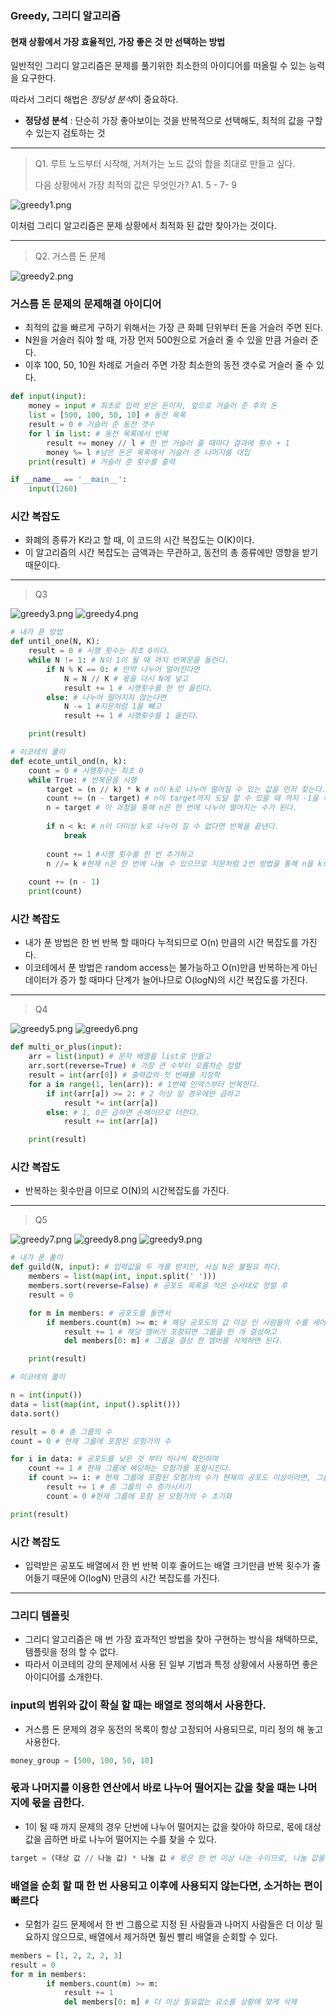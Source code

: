 ### Greedy, 그리디 알고리즘
#### 현재 상황에서 가장 효율적인, 가장 좋은 것 만 선택하는 방법

일반적인 그리디 알고리즘은 문제를 풀기위한 최소한의 아이디어를 떠올릴 수 있는 능력을 요구한다.

따라서 그리디 해법은 *정당성 분석*이 중요하다.
- **정당성 분석** : 단순히 가장 좋아보이는 것을 반복적으로 선택해도, 최적의 값을 구할 수 있는지 검토하는 것

---

> Q1. 루트 노드부터 시작해, 거쳐가는 노드 값의 합을 최대로 만들고 싶다.
> 
> 다음 상황에서 가장 최적의 값은 무엇인가?
> A1. 5 - 7- 9
 
![greedy1.png](greedy1.png)

이처럼 그리디 알고리즘은 문제 상황에서 최적화 된 값만 찾아가는 것이다.

---

> Q2. 거스름 돈 문제

![greedy2.png](greedy2.png)

### 거스름 돈 문제의 문제해결 아이디어
- 최적의 값을 빠르게 구하기 위해서는 가장 큰 화폐 단위부터 돈을 거슬러 주면 된다.
- N원을 거슬러 줘야 할 때, 가장 먼저 500원으로 거슬러 줄 수 있을 만큼 거슬러 준다.
- 이후 100, 50, 10원 차례로 거슬러 주면 가장 최소한의 동전 갯수로 거슬러 줄 수 있다.

```python
def input(input):
    money = input # 최초로 입력 받은 돈이자, 앞으로 거슬러 준 후의 돈
    list = [500, 100, 50, 10] # 동전 목록
    result = 0 # 거슬러 준 동전 갯수
    for l in list: # 동전 목록에서 반복
        result += money // l # 한 번 거슬러 줄 때마다 결과에 횟수 + 1
        money %= l #남은 돈은 목록에서 거슬러 준 나머지를 대입
    print(result) # 거슬러 준 횟수를 출력

if __name__ == '__main__':
    input(1260)
```

### 시간 복잡도

- 화폐의 종류가 K라고 할 때, 이 코드의 시간 복잡도는 O(K)이다.
- 이 알고리즘의 시간 복잡도는 금액과는 무관하고, 동전의 총 종류에만 영향을 받기 때문이다.

---

> Q3

![greedy3.png](greedy3.png)
![greedy4.png](greedy4.png)

```python
# 내가 푼 방법
def until_one(N, K):
    result = 0 # 시행 횟수는 최초 0이다.
    while N != 1: # N이 1이 될 때 까지 반복문을 돌린다.
        if N % K == 0: # 만약 나누어 떨어진다면
            N = N // K # 몫을 다시 N에 넣고
            result += 1 # 시행횟수를 한 번 올린다.
        else: # 나누어 떨어지지 않는다면
            N -= 1 #지문처럼 1을 빼고
            result += 1 # 시행횟수를 1 올린다.

    print(result)

# 이코테의 풀이
def ecote_until_ond(n, k):
    count = 0 # 시행횟수는 최초 0
    while True: # 반복문을 시행
        target = (n // k) * k # n이 k로 나누어 떨어질 수 있는 값을 먼저 찾는다.
        count += (n - target) # n이 target까지 도달 할 수 있을 때 까지 -1을 해 준다, 이 경우 17이 16이 될 때 까지의 연산
        n = target # 이 과정을 통해 n은 한 번에 나누어 떨어지는 수가 된다.
        
        if n < k: # n이 더이상 k로 나누어 질 수 없다면 반복을 끝낸다.
            break
        
        count += 1 #시행 횟수를 한 번 추가하고
        n //= k #현재 n은 한 번에 나눌 수 있으므로 지문처럼 2번 방법을 통해 n을 k로 나눈다.
        
    count += (n - 1)
    print(count)
```

### 시간 복잡도

- 내가 푼 방법은 한 번 반복 할 때마다 누적되므로 O(n) 만큼의 시간 복잡도를 가진다.
- 이코테에서 푼 방법은 random access는 불가능하고 O(n)만큼 반복하는게 아닌 데이터가 증가 할 때마다 단계가 늘어나므로 O(logN)의 시간 복잡도를 가진다.

---

> Q4

![greedy5.png](greedy5.png)
![greedy6.png](greedy6.png)

```python
def multi_or_plus(input):
    arr = list(input) # 문자 배열을 list로 만들고
    arr.sort(reverse=True) # 가장 큰 수부터 오름차순 정렬
    result = int(arr[0]) # 출력값의 첫 번째를 지정학
    for a in range(1, len(arr)): # 1번째 인덱스부터 반복한다.
        if int(arr[a]) >= 2: # 2 이상 일 경우에만 곱하고
            result *= int(arr[a])
        else: # 1, 0은 곱하면 손해이므로 더한다.
            result += int(arr[a])

    print(result)
```

### 시간 복잡도
- 반복하는 횟수만큼 이므로 O(N)의 시간복잡도를 가진다.

---

> Q5

![greedy7.png](greedy7.png)
![greedy8.png](greedy8.png)
![greedy9.png](greedy9.png)

```python
# 내가 푼 풀이
def guild(N, input): # 입력값을 두 개를 받지만, 사실 N은 불필요 하다.
    members = list(map(int, input.split(' '))) 
    members.sort(reverse=False) # 공포도 목록을 작은 순서대로 정렬 후
    result = 0

    for m in members: # 공포도를 돌면서
        if members.count(m) >= m: # 해당 공포도의 값 이상 인 사람들의 수를 세어서
            result += 1 # 해당 멤버가 포함되면 그룹을 한 개 결성하고
            del members[0: m] # 그룹을 결성 한 멤버를 삭제하면 된다.

    print(result)

# 이코테의 풀이

n = int(input())
data = list(map(int, input().split()))
data.sort()

result = 0 # 총 그룹의 수
count = 0 # 현재 그룹에 포함된 모험가의 수

for i in data: # 공포도를 낮은 것 부터 하나씩 확인하며
    count += 1 # 현재 그룹에 해당하는 모험가를 포함시킨다.
    if count >= i: # 현재 그룹에 포함된 모험가의 수가 현재의 공포도 이상이라면, 그룹 결성
        result += 1 # 총 그룹의 수 증가시키기
        count = 0 #현재 그룹에 포함 된 모험가의 수 초기화

print(result)
```

### 시간 복잡도
- 입력받은 공포도 배열에서 한 번 반복 이후 줄어드는 배열 크기만큼 반복 횟수가 줄어들기 때문에 O(logN) 만큼의 시간 복잡도를 가진다.

---

### 그리디 템플릿
- 그리디 알고리즘은 매 번 가장 효과적인 방법을 찾아 구현하는 방식을 채택하므로, 템플릿을 정의 할 수 없다.
- 따라서 이코테의 강의 문제에서 사용 된 일부 기법과 특정 상황에서 사용하면 좋은 아이디어를 소개한다.

### input의 범위와 값이 확실 할 때는 배열로 정의해서 사용한다.
- 거스름 돈 문제의 경우 동전의 목록이 항상 고정되어 사용되므로, 미리 정의 해 놓고 사용한다.
```python
money_group = [500, 100, 50, 10]
```

### 몫과 나머지를 이용한 연산에서 바로 나누어 떨어지는 값을 찾을 때는 나머지에 몫을 곱한다.
- 1이 될 때 까지 문제의 경우 단번에 나누어 떨어지는 값을 찾아야 하므로, 몫에 대상값을 곱하면 바로 나누어 떨어지는 수를 찾을 수 있다.
```python
target = (대상 값 // 나눌 값) * 나눌 값 # 몫은 한 번 이상 나눈 수이므로, 나눌 값을 곱하면 target은 항상 한 번에 나누어 떨어지는 값이 된다.
```

### 배열을 순회 할 때 한 번 사용되고 이후에 사용되지 않는다면, 소거하는 편이 빠르다
- 모험가 길드 문제에서 한 번 그룹으로 지정 된 사람들과 나머지 사람들은 더 이상 필요하지 않으므로, 배열에서 제거하면 훨씬 빨리 배열을 순회할 수 있다.
```python
members = [1, 2, 2, 2, 3]
result = 0
for m in members:
        if members.count(m) >= m:
            result += 1
            del members[0: m] # 더 이상 필요없는 요소를 상황에 맞게 삭제
```




